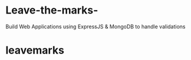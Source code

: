 # Leave-the-marks-
Build Web Applications using ExpressJS &amp; MongoDB to handle validations
# leavemarks
